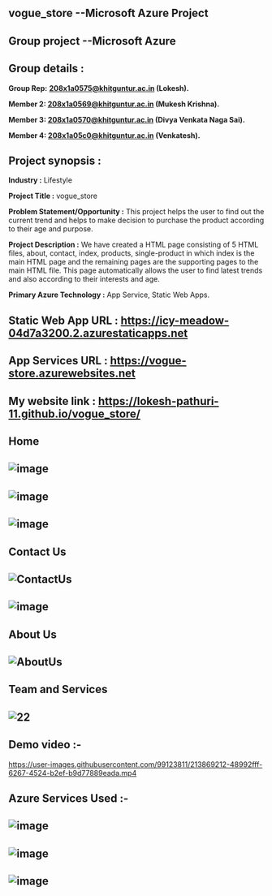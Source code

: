 ## vogue_store --Microsoft Azure Project
## Group project --Microsoft Azure
## Group details :
**Group Rep:** **208x1a0575@khitguntur.ac.in (Lokesh).**

**Member 2: 208x1a0569@khitguntur.ac.in (Mukesh Krishna).**

**Member 3: 208x1a0570@khitguntur.ac.in (Divya Venkata Naga Sai).**

**Member 4: 208x1a05c0@khitguntur.ac.in (Venkatesh).**
## Project synopsis :
**Industry :** Lifestyle

**Project Title :** vogue_store

**Problem Statement/Opportunity :** This project helps the user to find out the current trend and helps to make decision to purchase the product according to their age and purpose.

**Project Description :** We have created a HTML page consisting of 5 HTML files, about, contact, index, products, single-product in which index is the main HTML page and the remaining pages are the supporting pages to the main HTML file. This page automatically allows the user to find latest trends and also according to their interests and age.

**Primary Azure Technology :** App Service, Static Web Apps.

## **Static Web App URL :** https://icy-meadow-04d7a3200.2.azurestaticapps.net

## **App Services URL :** https://vogue-store.azurewebsites.net

## My website link : https://lokesh-pathuri-11.github.io/vogue_store/

## Home
## ![image](https://user-images.githubusercontent.com/99123811/213729537-f44c7790-14be-471b-878c-ab7e1cb29de7.png)
##
## ![image](https://user-images.githubusercontent.com/99123811/213732469-395d54f7-4fda-4370-93b2-b697e19ed48a.png)
##
## ![image](https://user-images.githubusercontent.com/99123811/213732820-4266148f-09cd-4861-a9d6-49f266b01e81.png)
##

## Contact Us

## ![ContactUs](https://user-images.githubusercontent.com/99123811/213740965-770d3329-62e5-4689-bc42-dfb4be9a9acc.png)
##
## ![image](https://user-images.githubusercontent.com/99123811/213741179-ac4248f9-f998-4335-b061-c7b21a77aaa0.png)
##

## About Us

## ![AboutUs](https://user-images.githubusercontent.com/99123811/213742096-63bc136d-9e73-458f-98aa-953b38745323.png)
##

## Team and Services

## ![22](https://user-images.githubusercontent.com/99123811/213742786-b2959536-0b76-4702-b5ce-ee86fc97fa59.png)

## Demo video :-

https://user-images.githubusercontent.com/99123811/213869212-48992fff-6267-4524-b2ef-b9d77889eada.mp4

## Azure Services Used :-

## ![image](https://user-images.githubusercontent.com/99123811/213753406-b2a0e8bf-d33e-4fab-b887-9bee6a238d0f.png)

## ![image](https://user-images.githubusercontent.com/99123811/213760168-95ad8000-6218-4786-93fa-d96e9af06520.png)

## ![image](https://user-images.githubusercontent.com/99123811/213753136-2f04b2dc-a5db-40d9-b99d-bb276c3c67a8.png)
